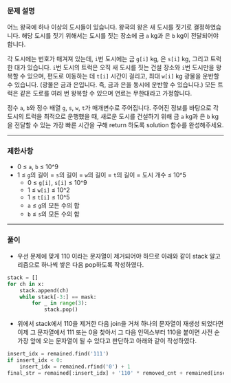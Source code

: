 ### **문제 설명**

어느 왕국에 하나 이상의 도시들이 있습니다. 왕국의 왕은 새 도시를 짓기로 결정하였습니다. 해당 도시를 짓기 위해서는 도시를 짓는 장소에 금 `a` kg과 은 `b` kg이 전달되어야 합니다.

각 도시에는 번호가 매겨져 있는데, `i`번 도시에는 금 `g[i]` kg, 은 `s[i]` kg, 그리고 트럭 한 대가 있습니다. `i`번 도시의 트럭은 오직 새 도시를 짓는 건설 장소와 `i`번 도시만을 왕복할 수 있으며, 편도로 이동하는 데 `t[i]` 시간이 걸리고, 최대 `w[i]` kg 광물을 운반할 수 있습니다. (광물은 금과 은입니다. 즉, 금과 은을 동시에 운반할 수 있습니다.) 모든 트럭은 같은 도로를 여러 번 왕복할 수 있으며 연료는 무한대라고 가정합니다.

정수 `a`, `b`와 정수 배열 `g`, `s`, `w`, `t`가 매개변수로 주어집니다. 주어진 정보를 바탕으로 각 도시의 트럭을 최적으로 운행했을 때, 새로운 도시를 건설하기 위해 금 `a` kg과 은 `b` kg을 전달할 수 있는 가장 빠른 시간을 구해 return 하도록 solution 함수를 완성해주세요.

---

### 제한사항

- 0 ≤ `a`, `b` ≤ 10^9
- 1 ≤ `g`의 길이 = `s`의 길이 = `w`의 길이 = `t`의 길이 = 도시 개수 ≤ 10^5
    - 0 ≤ `g[i]`, `s[i]` ≤ 10^9
    - 1 ≤ `w[i]` ≤ 10^2
    - 1 ≤ `t[i]` ≤ 10^5
    - `a` ≤ `g`의 모든 수의 합
    - `b` ≤ `s`의 모든 수의 합

---

### 풀이

- 우선 문제에 맞게 110 이라는 문자열이 제거되어야 하므로 아래와 같이 stack 알고리즘으로 하나씩 쌓은 다음 pop하도록 작성하였다.

```python
stack = []
for ch in x:
    stack.append(ch)
    while stack[-3:] == mask:
        for _ in range(3):
            stack.pop()
```

- 위에서 stack에서 110을 제거한 다음 join을 거쳐 하나의 문자열이 재생성 되었다면 이제 그 문자열에서 111 또는 0을 찾아서 그 다음 인덱스부터 110을 붙이면 사전 순 가장 앞에 오는 문자열이 될 수 있다고 판단하고 아래와 같이 작성하였다.

```python
insert_idx = remained.find('111')
if insert_idx < 0:
    insert_idx = remained.rfind('0') + 1
final_str = remained[:insert_idx] + '110' * removed_cnt + remained[insert_idx:]
```